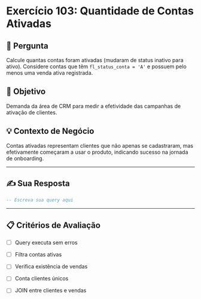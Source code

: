 # Exercício 103: Quantidade de Contas Ativadas

## 📝 Pergunta

Calcule quantas contas foram ativadas (mudaram de status inativo para ativo). Considere contas que têm `fl_status_conta = 'A'` e possuem pelo menos uma venda ativa registrada.

## 🎯 Objetivo

Demanda da área de CRM para medir a efetividade das campanhas de ativação de clientes.

## 💡 Contexto de Negócio

Contas ativadas representam clientes que não apenas se cadastraram, mas efetivamente começaram a usar o produto, indicando sucesso na jornada de onboarding.

---

## ✍️ Sua Resposta

```sql
-- Escreva sua query aqui


```

---

## 📋 Critérios de Avaliação

- [ ] Query executa sem erros
- [ ] Filtra contas ativas
- [ ] Verifica existência de vendas
- [ ] Conta clientes únicos
- [ ] JOIN entre clientes e vendas

